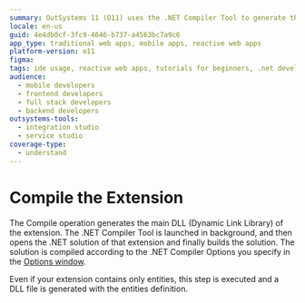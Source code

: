```yaml
---
summary: OutSystems 11 (O11) uses the .NET Compiler Tool to generate the main DLL for extensions by compiling the .NET solution according to specified options.
locale: en-us
guid: 4e4db0cf-3fc9-4646-b737-a4563bc7a9c6
app_type: traditional web apps, mobile apps, reactive web apps
platform-version: o11
figma:
tags: ide usage, reactive web apps, tutorials for beginners, .net development, dll generation
audience:
  - mobile developers
  - frontend developers
  - full stack developers
  - backend developers
outsystems-tools:
  - integration studio
  - service studio
coverage-type:
  - understand
---
```


# Compile the Extension

The Compile operation generates the main DLL (Dynamic Link Library) of the extension. The .NET Compiler Tool is launched in background, and then opens the .NET solution of that extension and finally builds the solution. The solution is compiled according to the .NET Compiler Options you specify in the [Options window](<../../../ref/integration-studio/menu/edit/options.md>).

Even if your extension contains only entities, this step is executed and a DLL file is generated with the entities definition.
